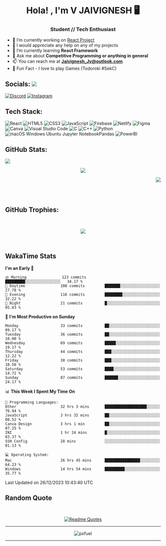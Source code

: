 <h1 align="center">Hola! , I'm V JAIVIGNESH   🖥️ </h1>
<h3 align="center">Student // Tech Enthusiast </h3>

- 🔭 I’m currently working on [React Project](https://github.com/JaivigneshJv/devrev)
- 🤝 I would appreciate any help on any of my projects
- 🌱 I’m currently learning **React Framework**
- 💬 Ask me about **Competitive Programming or anything in general**
- 📫 You can reach me at **Jaivignesh_Jv@outlook.com** 
- 👾 Fun Fact -  I love to play Games (Todoroki #SekC)


## Socials:  [![](https://visitcount.itsvg.in/api?id=JaivigneshJv&icon=0&color=0)](https://visitcount.itsvg.in)

[![Discord](https://img.shields.io/badge/Discord-%237289DA.svg?logo=discord&logoColor=white)](https://discordapp.com/users/314206734971305984) [![Instagram](https://img.shields.io/badge/Instagram-%23E4405F.svg?logo=Instagram&logoColor=white)](https://instagram.com/jaivignesh_jv_) 


## Tech Stack:

![React](https://img.shields.io/badge/react-%2320232a.svg?style=for-the-badge&logo=react&logoColor=%2361DAFB) ![HTML5](https://img.shields.io/badge/html5-%23E34F26.svg?style=for-the-badge&logo=html5&logoColor=white) ![CSS3](https://img.shields.io/badge/css3-%231572B6.svg?style=for-the-badge&logo=css3&logoColor=white) ![JavaScript](https://img.shields.io/badge/javascript-%23323330.svg?style=for-the-badge&logo=javascript&logoColor=%23F7DF1E) ![Firebase](https://img.shields.io/badge/firebase-%23039BE5.svg?style=for-the-badge&logo=firebase) ![Netlify](https://img.shields.io/badge/netlify-%23000000.svg?style=for-the-badge&logo=netlify&logoColor=#00C7B7)   ![Figma](https://img.shields.io/badge/figma-%23F24E1E.svg?style=for-the-badge&logo=figma&logoColor=white) ![Canva](https://img.shields.io/badge/Canva-%2300C4CC.svg?style=for-the-badge&logo=Canva&logoColor=white)  ![Visual Studio Code](https://img.shields.io/badge/Visual%20Studio%20Code-0078d7.svg?style=for-the-badge&logo=visual-studio-code&logoColor=white) 	![C](https://img.shields.io/badge/c-%2300599C.svg?style=for-the-badge&logo=c&logoColor=white) ![C++](https://img.shields.io/badge/C++-00599C.svg?style=for-the-badge&logo=C++&logoColor=white)	![Python](https://img.shields.io/badge/python-3670A0?style=for-the-badge&logo=python&logoColor=ffdd54) 	![ ![macOS](https://img.shields.io/badge/mac%20os-000000?style=for-the-badge&logo=macos&logoColor=F0F0F0) ![Windows](https://img.shields.io/badge/Windows-0078D6?style=for-the-badge&logo=windows&logoColor=white) ![Ubuntu](https://img.shields.io/badge/Ubuntu-E95420?style=for-the-badge&logo=ubuntu&logoColor=white) ![Jupyter Notebook](https://img.shields.io/badge/jupyter-%23FA0F00.svg?style=for-the-badge&logo=jupyter&logoColor=white)Pandas](https://img.shields.io/badge/pandas-%23150458.svg?style=for-the-badge&logo=pandas&logoColor=white) ![PowerBI](https://img.shields.io/badge/Power%20BI-F2C811.svg?style=for-the-badge&logo=Power-BI&logoColor=black)
## GitHub Stats:   
<p align="left">
    <img src="https://github-readme-stats.vercel.app/api?username=JaivigneshJv&theme=chartreuse-dark&hide_border=true&include_all_commits=true&count_private=true"> 
    <!--chartreuse-dark-->
</p>
<p align="center">
    <img src="https://github-readme-streak-stats.herokuapp.com/?user=JaivigneshJv&theme=chartreuse-dark&hide_border=true"> 
</p>
<p align="right">
    <img src="https://github-readme-stats.vercel.app/api/top-langs/?username=JaivigneshJv&theme=chartreuse-dark&hide_border=true&include_all_commits=true&count_private=false&layout=compact"> 
</p>

</br>
</br>


## GitHub Trophies:

</br>


<p align="center">
<img src="https://github-profile-trophy.vercel.app/?username=JaivigneshJv&theme=nord&no-frame=true&no-bg=&column=8">
</p>
<br>

## WakaTime Stats 
<!--START_SECTION:waka-->
**I'm an Early 🐤** 

```text
🌞 Morning                123 commits         █████████░░░░░░░░░░░░░░░░   34.17 % 
🌆 Daytime                100 commits         ███████░░░░░░░░░░░░░░░░░░   27.78 % 
🌃 Evening                116 commits         ████████░░░░░░░░░░░░░░░░░   32.22 % 
🌙 Night                  21 commits          █░░░░░░░░░░░░░░░░░░░░░░░░   05.83 % 
```
📅 **I'm Most Productive on Sunday** 

```text
Monday                   33 commits          ██░░░░░░░░░░░░░░░░░░░░░░░   09.17 % 
Tuesday                  36 commits          ██░░░░░░░░░░░░░░░░░░░░░░░   10.00 % 
Wednesday                69 commits          █████░░░░░░░░░░░░░░░░░░░░   19.17 % 
Thursday                 44 commits          ███░░░░░░░░░░░░░░░░░░░░░░   12.22 % 
Friday                   38 commits          ███░░░░░░░░░░░░░░░░░░░░░░   10.56 % 
Saturday                 53 commits          ████░░░░░░░░░░░░░░░░░░░░░   14.72 % 
Sunday                   87 commits          ██████░░░░░░░░░░░░░░░░░░░   24.17 % 
```


📊 **This Week I Spent My Time On** 

```text
💬 Programming Languages: 
Other                    32 hrs 3 mins       ███████████████████░░░░░░   76.94 % 
JavaScript               3 hrs 32 mins       ██░░░░░░░░░░░░░░░░░░░░░░░   08.52 % 
Canva Design             3 hrs 1 min         ██░░░░░░░░░░░░░░░░░░░░░░░   07.25 % 
INI                      1 hr 24 mins        █░░░░░░░░░░░░░░░░░░░░░░░░   03.37 % 
SSH Config               28 mins             ░░░░░░░░░░░░░░░░░░░░░░░░░   01.13 % 

💻 Operating System: 
Mac                      26 hrs 45 mins      ████████████████░░░░░░░░░   64.23 % 
Windows                  14 hrs 54 mins      █████████░░░░░░░░░░░░░░░░   35.77 % 
```


 Last Updated on 26/12/2023 10:43:40 UTC
<!--END_SECTION:waka-->


## Random Quote
<br>
<div align="center">
    
[![Readme Quotes](https://quotes-github-readme.vercel.app/api?type=horizontal&theme=dark)](https://github.com/piyushsuthar/github-readme-quotes)
    
<div>

    
<hr>
    
![pxfuel](https://github.com/JaivigneshJv/JaivigneshJv/assets/71516398/7e0aaf9b-dac3-40dc-862b-142bc73e1d81)

<hr>
<br>






    
    
<!-- created with https://gprm.itsvg.in and modified -->
